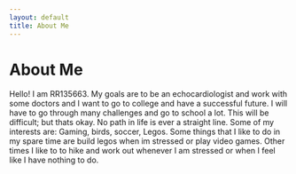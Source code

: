 ```yaml
---
layout: default
title: About Me
---
```

# About Me
Hello! I am RR135663.
My goals are to be an echocardiologist and work with some doctors and I want to go to college and have a successful future. I will have to go through many challenges and go to school a lot. This will be difficult; but thats okay. No path in life is ever a straight line.
Some of my interests are: Gaming, birds, soccer, Legos.
Some things that I like to do in my spare time are build legos when im stressed or play video games. Other times I like to to hike and work out whenever I am stressed or when I feel like I have nothing to do.
